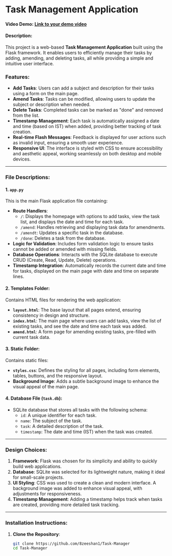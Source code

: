 # Task Management Application
#### Video Demo: [Link to your demo video](#)
#### Description:

This project is a web-based **Task Management Application** built using the Flask framework. It enables users to efficiently manage their tasks by adding, amending, and deleting tasks, all while providing a simple and intuitive user interface.

### Features:
- **Add Tasks**: Users can add a subject and description for their tasks using a form on the main page.
- **Amend Tasks**: Tasks can be modified, allowing users to update the subject or description when needed.
- **Delete Tasks**: Completed tasks can be marked as "done" and removed from the list.
- **Timestamp Management**: Each task is automatically assigned a date and time (based on IST) when added, providing better tracking of task creation.
- **Real-time Flash Messages**: Feedback is displayed for user actions such as invalid input, ensuring a smooth user experience.
- **Responsive UI**: The interface is styled with CSS to ensure accessibility and aesthetic appeal, working seamlessly on both desktop and mobile devices.

---

### File Descriptions:
#### 1. **`app.py`**
This is the main Flask application file containing:
- **Route Handlers**:
  - `/`: Displays the homepage with options to add tasks, view the task list, and displays the date and time for each task.
  - `/amend`: Handles retrieving and displaying task data for amendments.
  - `/amendt`: Updates a specific task in the database.
  - `/done`: Deletes a task from the database.
- **Logic for Validation**: Includes form validation logic to ensure tasks cannot be added or amended with missing fields.
- **Database Operations**: Interacts with the SQLite database to execute CRUD (Create, Read, Update, Delete) operations.
- **Timestamp Integration**: Automatically records the current date and time for tasks, displayed on the main page with date and time on separate lines.

#### 2. **Templates Folder**:
Contains HTML files for rendering the web application:
- **`layout.html`**: The base layout that all pages extend, ensuring consistency in design and structure.
- **`index.html`**: The main page where users can add tasks, view the list of existing tasks, and see the date and time each task was added.
- **`amend.html`**: A form page for amending existing tasks, pre-filled with current task data.

#### 3. **Static Folder**:
Contains static files:
- **`styles.css`**: Defines the styling for all pages, including form elements, tables, buttons, and the responsive layout.
- **Background Image**: Adds a subtle background image to enhance the visual appeal of the main page.

#### 4. **Database File (`task.db`)**:
- SQLite database that stores all tasks with the following schema:
  - `id`: A unique identifier for each task.
  - `name`: The subject of the task.
  - `task`: A detailed description of the task.
  - `timestamp`: The date and time (IST) when the task was created.

---

### Design Choices:
1. **Framework**: Flask was chosen for its simplicity and ability to quickly build web applications.
2. **Database**: SQLite was selected for its lightweight nature, making it ideal for small-scale projects.
3. **UI Styling**: CSS was used to create a clean and modern interface. A background image was added to enhance visual appeal, with adjustments for responsiveness.
4. **Timestamp Management**: Adding a timestamp helps track when tasks are created, providing more detailed task tracking.

---

### Installation Instructions:
1. **Clone the Repository**:
   ```bash
   git clone https://github.com/8zeeshan1/Task-Manager
   cd Task-Manager
